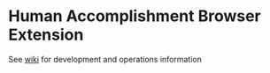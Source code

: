 # Human Accomplishment Browser Extension

See [wiki](../../wiki/Extension.md) for development and operations information
